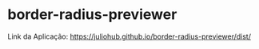 # border-radius-previewer


Link da Aplicação:
https://juliohub.github.io/border-radius-previewer/dist/
